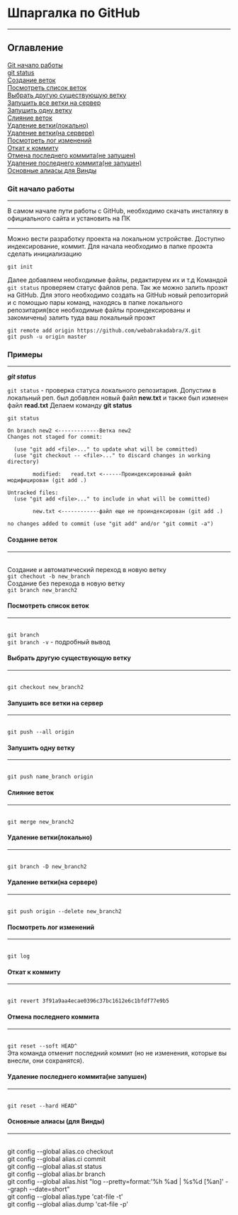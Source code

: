 # Шпаргалка по GitHub
---------------------
## Оглавление  
[Git начало работы](#git_start)  
[git status](#git_status)  
[Создание веток](#branch_create)   
[Посмотреть список веток](#branch_list)  
[Выбрать другую существующую ветку](#branch_change)  
[Запушить все ветки на сервер](#push_all)  
[Запушить одну ветку](#push_one)  
[Слияние веток](#merge)    
[Удаление ветки(локально)](#branch-del)   
[Удаление ветки(на сервере)](#branch-del-remote)    
[Посмотреть лог изменений](#log)    
[Откат к коммиту](#revert)    
[Отмена последнего коммита(не запушен)](#reset-soft)    
[Удаление последнего коммита(не запушен)](#reset-hard)      
[Основные алиасы для Винды](#alias) 

<a name="git_start"></a>  
### Git начало работы  
--------------------------------    
В самом начале пути работы с GitHub, необходимо скачать инсталяху в официального сайта и установить на ПК  

---------------------------------  



Можно вести разработку проекта на локальном устройстве. Доступно индексирование, коммит.
Для начала необходимо в папке проэкта сделать инициализацию  


`git init`

Далее добавляем необходимые файлы, редактируем их и т.д
Командой `git status` проверяем статус файлов репа. Так же можно залить проэкт на GitHub.
Для этого необходимо создать на GitHub новый репозиторий и с помощью пары команд, находясь в
папке локального репозитария(все необходимые файлы проиндексированы и закомичены) 
залить туда ваш локальный проэкт
 
`git remote add origin https://github.com/webabrakadabra/X.git`  
`git push -u origin master`
 
 ### Примеры
-------------------
<a name="git_status"><b><em>git status</em></b></a>

`git status` - проверка статуса локального репозитария.
Допустим в локальный реп. был добавлен новый файл  **new.txt** и также был изменен файл **read.txt**
Делаем команду **git status** 
  
````
git status
 
On branch new2 <-------------Ветка new2
Changes not staged for commit: 
 
  (use "git add <file>..." to update what will be committed)
  (use "git checkout -- <file>..." to discard changes in working directory)
 
        modified:   read.txt <------Проиндексированый файл модифицирован (git add .)
 
Untracked files:
  (use "git add <file>..." to include in what will be committed)
 
        new.txt <------------файл еще не проиндексирован (git add .)
 
no changes added to commit (use "git add" and/or "git commit -a") 
````

#### Создание веток  
-------------------  
<a name="branch_create"></a>    
Создание и автоматический переход в новую ветку    
`git chechout -b new_branch`    
Создание без перехода в новую ветку  
`git branch new_branch2`  

#### Посмотреть список веток  
---------------------  
<a name="branch_list"></a>   
`git branch`  
`git branch -v` - подробный вывод  

#### Выбрать другую существующую ветку  
--------------------  
<a name="branch_chahge"></a>  
`git checkout new_branch2`    
#### Запушить все ветки на сервер  
---------------------  
<a name="push_all"></a>    
`git push --all origin`    
#### Запушить одну ветку  
---------------------  
<a name="push_one"></a>  
`git push name_branch origin`   
#### Слияние веток  
--------------------  
<a name="merge"></a>  
`git merge new_branch2`    
#### Удаление ветки(локально)    
---------------------  
<a name="branch-del"></a>  
`git branch -D new_branch2`  
#### Удаление ветки(на сервере)  
-----------------------  
<a name="branch-del-remote"></a>  
`git push origin --delete new_branch2`  
#### Посмотреть лог изменений  
---------------------  
<a name="log"></a>  
`git log`    
#### Откат к коммиту  
----------------------  
<a name="revert"></a>  
`git revert 3f91a9aa4ecae0396c37bc1612e6c1bfdf77e9b5`  
#### Отмена последнего коммита  
----------------------
<a name="reset-soft"></a>  
`git reset --soft HEAD^`    
Эта команда отменит последний коммит (но не изменения, которые вы внесли, они сохранятся).   
#### Удаление последнего коммита(не запушен)  
----------------------------------------  
<a name="reset-hard"></a>  
`git reset --hard HEAD^`   
#### Основные алиасы (для Винды)  
----------------------------------------  
<a name="alias"></a>  
git config --global alias.co checkout  
git config --global alias.ci commit  
git config --global alias.st status  
git config --global alias.br branch  
git config --global alias.hist "log --pretty=format:'%h %ad | %s%d [%an]' --graph --date=short"  
git config --global alias.type 'cat-file -t'  
git config --global alias.dump 'cat-file -p'    








